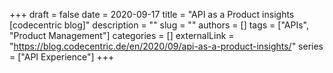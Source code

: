 +++ 
draft = false
date = 2020-09-17
title = "API as a Product insights [codecentric blog]"
description = ""
slug = ""
authors = []
tags = ["APIs", "Product Management"]
categories = []
externalLink = "https://blog.codecentric.de/en/2020/09/api-as-a-product-insights/"
series = ["API Experience"]
+++
